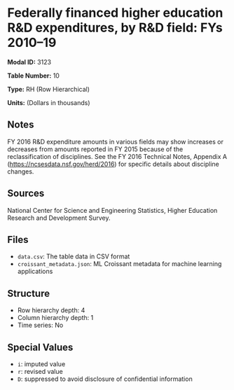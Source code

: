 # Federally financed higher education R&D expenditures, by R&D field: FYs 2010–19

**Modal ID:** 3123

**Table Number:** 10

**Type:** RH (Row Hierarchical)

**Units:** (Dollars in thousands)

## Notes

FY 2016 R&D expenditure amounts in various fields may show increases or decreases from amounts reported in FY 2015 because of the reclassification of disciplines. See the FY 2016 Technical Notes, Appendix A (https://ncsesdata.nsf.gov/herd/2016) for specific details about discipline changes.

## Sources

National Center for Science and Engineering Statistics, Higher Education Research and Development Survey.

## Files

- `data.csv`: The table data in CSV format
- `croissant_metadata.json`: ML Croissant metadata for machine learning applications

## Structure

- Row hierarchy depth: 4
- Column hierarchy depth: 1
- Time series: No

## Special Values

- `i`: imputed value
- `r`: revised value
- `D`: suppressed to avoid disclosure of confidential information
